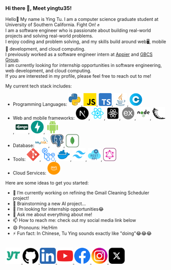 <div>
  <h3>Hi there 👋, Meet yingtu35!</h3>
</div>

Hello👋 My name is Ying Tu. I am a computer science graduate student at University of Southern California. Fight On! ✊ <br/>
I am a software engineer who is passionate about building real-world projects and solving real-world problems. <br/>
I enjoy coding and problem solving, and my skills build around web🖥, mobile📱 development, and cloud computing. <br/>
I previously worked as a software engineer intern at <a href="https://www.appier.com/en/">Appier</a> and <a href="https://www.gbcsgroup.com/">GBCS Group</a>.<br/>
I am currently looking for internship opportunities in software engineering, web development, and cloud computing. <br/> If you are interested in my profile, please feel free to reach out to me! <br/>

<div>

  My current tech stack includes:
  - Programming Languages: <img src="icons/languages/python.png" alt="Python" width="40" height="40">, <img src="icons/languages/javascript.png" alt="JavaScript" width="40" height="40">, <img src="icons/languages/typescript.png" alt="TypeScript" width="40" height="40">, <img src="icons/languages/java.png" alt="Java" width="40" height="40">, <img src="icons/languages/C.png" alt="C" width="40" height="40">
  - Web and mobile frameworks: <img src="icons/frameworks/nextjs.png" alt="Next.js" width="40" height="40">, <img src="icons/frameworks/reactjs.png" alt="React.js" width="40" height="40">, <img src="icons/frameworks/react-native.png" alt="React Native" width="40" height="40">, <img src="icons/frameworks/expressjs.png" alt="Express.js" width="40" height="40">, <img src="icons/frameworks/nodejs.png" alt="Node.js" width="40" height="40">, <img src="icons/frameworks/flask.png" alt="Flask" width="40" height="40">, <img src="icons/frameworks/django.png" alt="Django" width="40" height="40">, <img src="icons/frameworks/FastAPI.png" alt="FastAPI" width="40" height="40">, <img src="icons/frameworks/android.png" alt="Android" width="40" height="40">
  - Database: <img src="icons/databases/mysql.png" alt="MySQL" width="40" height="40">, <img src="icons/databases/postgresql.svg" alt="PostgreSQL" width="40" height="40">, <img src="icons/databases/mongodb.svg" alt="MongoDB" width="40" height="40">
  - Tools: <img src="icons/tools/git.png" alt="Git" width="40" height="40">, <img src="icons/tools/github-actions.png" alt="GitHub Actions" width="40" height="40">, <img src="icons/tools/docker.png" alt="Docker" width="40" height="40">, <img src="icons/tools/Tailwind-CSS.png" alt="Tailwind-css" width="40" height="40">, <img src="icons/tools/rest-api.png" alt="Rest-api" width="40" height="40">, <img src="icons/tools/graphql.svg" alt="Graphql" width="40" height="40">
  - Cloud Services: <img src="icons/cloud/aws.svg" alt="AWS" width="40" height="40">
</div>

Here are some ideas to get you started:

- 🔭 I’m currently working on refining the Gmail Cleaning Scheduler project!
- 🌱 Brainstorming a new AI project...
- 🤔 I’m looking for internship opportunities😂
- 💬 Ask me about everything about me!
- 📫 How to reach me: check out my social media link below
- 😄 Pronouns: He/Him
- ⚡ Fun fact: In Chinese, Tu Ying sounds exactly like "doing"😂😂😂

<div>
  <br/>
  <a href="https://yingtu35.github.io/">
    <img src="icons/yingtu.png" alt="Instagram" width="50" height="50">
  </a>
  <a href="https://github.com/yingtu35">
    <img src="social-icons/github.png" alt="GitHub" width="50" height="50">
  </a>
  <a href="https://www.linkedin.com/in/yingtu/">
    <img src="social-icons/linkedin.png" alt="Linkedin" width="50" height="50">
  </a>
  <a href="https://www.youtube.com/channel/UCDyDJbeVwpN6xmT4FFOSzuw">
    <img src="social-icons/youtube.png" alt="Youtube" width="50" height="50">
  </a>
  <a href="https://www.facebook.com/profile.php?id=100000582214483">
    <img src="social-icons/facebook.png" alt="Facebook" width="50" height="50">
  </a>
  <a href="https://www.instagram.com/yingtu35">
    <img src="social-icons/instagram.png" alt="Instagram" width="50" height="50">
  </a>
  <a href="https://twitter.com/YingTu1685990">
    <img src="social-icons/x.png" alt="X" width="50" height="50">
  </a>
</div>
<!-- - 👯 I’m looking to collaborate on  --!>

